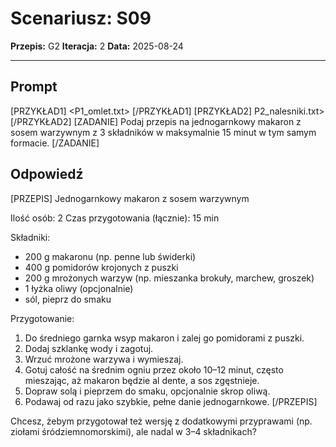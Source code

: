 ﻿# Scenariusz: S09
**Przepis:** G2
**Iteracja:** 2
**Data:** 2025-08-24

---

## Prompt
[PRZYKŁAD1] <P1_omlet.txt> [/PRZYKŁAD1] [PRZYKŁAD2] P2_nalesniki.txt> [/PRZYKŁAD2] [ZADANIE] Podaj przepis na jednogarnkowy makaron z sosem warzywnym z 3 składników w maksymalnie 15 minut w tym samym formacie. [/ZADANIE]


## Odpowiedź
\[PRZEPIS] Jednogarnkowy makaron z sosem warzywnym

Ilość osób: 2
Czas przygotowania (łącznie): 15 min

Składniki:

* 200 g makaronu (np. penne lub świderki)
* 400 g pomidorów krojonych z puszki
* 200 g mrożonych warzyw (np. mieszanka brokuły, marchew, groszek)
* 1 łyżka oliwy (opcjonalnie)
* sól, pieprz do smaku

Przygotowanie:

1. Do średniego garnka wsyp makaron i zalej go pomidorami z puszki.
2. Dodaj szklankę wody i zagotuj.
3. Wrzuć mrożone warzywa i wymieszaj.
4. Gotuj całość na średnim ogniu przez około 10–12 minut, często mieszając, aż makaron będzie al dente, a sos zgęstnieje.
5. Dopraw solą i pieprzem do smaku, opcjonalnie skrop oliwą.
6. Podawaj od razu jako szybkie, pełne danie jednogarnkowe. \[/PRZEPIS]

Chcesz, żebym przygotował też wersję z dodatkowymi przyprawami (np. ziołami śródziemnomorskimi), ale nadal w 3–4 składnikach?
